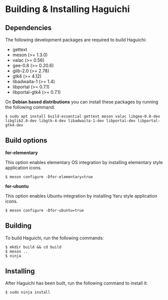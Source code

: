 
  Building & Installing Haguichi
  ==============================


  Dependencies
  ------------

  The following development packages are required to build Haguichi:

   * gettext
   * meson (>= 1.3.0)
   * valac (>= 0.56)
   * gee-0.8 (>= 0.20.6)
   * glib-2.0 (>= 2.78)
   * gtk4 (>= 4.12)
   * libadwaita-1 (>= 1.4)
   * libportal (>= 0.7.1)
   * libportal-gtk4 (>= 0.7.1)

  On **Debian based distributions** you can install these packages by running the following command:

    $ sudo apt install build-essential gettext meson valac libgee-0.8-dev libglib2.0-dev libgtk-4-dev libadwaita-1-dev libportal-dev libportal-gtk4-dev


  Build options
  -------------

  **for-elementary**

  This option enables elementary OS integration by installing elementary style application icons.

    $ meson configure -Dfor-elementary=true


  **for-ubuntu**

  This option enables Ubuntu integration by installing Yaru style application icons.

    $ meson configure -Dfor-ubuntu=true


  Building
  --------

  To build Haguichi, run the following commands:

    $ mkdir build && cd build
    $ meson ..
    $ ninja


  Installing
  ----------

  After Haguichi has been built, run the following command to install it:

    $ sudo ninja install


